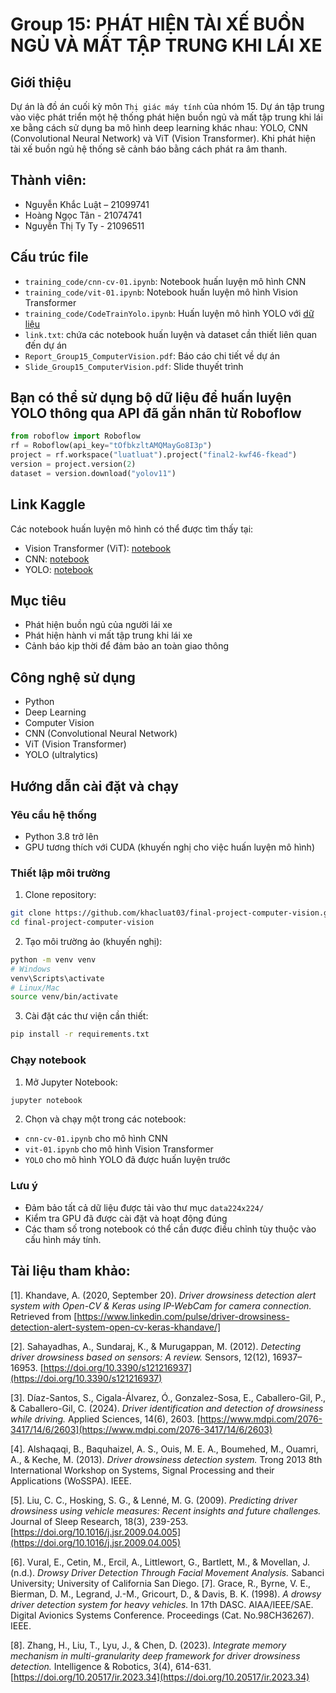 # Group 15: PHÁT HIỆN TÀI XẾ BUỒN NGỦ VÀ MẤT TẬP TRUNG KHI LÁI XE

## Giới thiệu
Dự án là đồ án cuối kỳ môn `Thị giác máy tính` của nhóm 15. Dự án tập trung vào việc phát triển một hệ thống phát hiện buồn ngủ và mất tập trung khi lái xe bằng cách sử dụng ba mô hình deep learning khác nhau: YOLO, CNN (Convolutional Neural Network) và ViT (Vision Transformer). Khi phát hiện tài xế buồn ngủ hệ thống sẽ cảnh báo bằng cách phát ra âm thanh.

## Thành viên:
- Nguyễn Khắc Luật – 21099741 
- Hoàng Ngọc Tân - 21074741
- Nguyễn Thị Ty Ty - 21096511 

## Cấu trúc file
- `training_code/cnn-cv-01.ipynb`: Notebook huấn luyện mô hình CNN
- `training_code/vit-01.ipynb`: Notebook huấn luyện mô hình Vision Transformer
- `training_code/CodeTrainYolo.ipynb`: Huấn luyện mô hình YOLO với [dữ liệu](https://www.kaggle.com/datasets/nguyenluatdev/data-computer-vision)
- `link.txt`: chứa các notebook huấn luyện và dataset cần thiết liên quan đến dự án
- `Report_Group15_ComputerVision.pdf`: Báo cáo chi tiết về dự án
- `Slide_Group15_ComputerVision.pdf`: Slide thuyết trình

## Bạn có thể sử dụng bộ dữ liệu để huấn luyện YOLO thông qua API đã gắn nhãn từ Roboflow
```python
from roboflow import Roboflow
rf = Roboflow(api_key="tOfbkzltAMQMayGo8I3p")
project = rf.workspace("luatluat").project("final2-kwf46-fkead")
version = project.version(2)
dataset = version.download("yolov11")
```

## Link Kaggle
Các notebook huấn luyện mô hình có thể được tìm thấy tại:
- Vision Transformer (ViT): [notebook](https://www.kaggle.com/code/ngctnhong/vit-01)
- CNN: [notebook](https://www.kaggle.com/code/ngctnhong/cnn-cv-01)
- YOLO: [notebook](https://colab.research.google.com/drive/1FHDNQxvbh8P5Oj6rV6-kSXyojLdgtNHP?usp=sharing)

## Mục tiêu
- Phát hiện buồn ngủ của người lái xe
- Phát hiện hành vi mất tập trung khi lái xe
- Cảnh báo kịp thời để đảm bảo an toàn giao thông

## Công nghệ sử dụng
- Python
- Deep Learning
- Computer Vision
- CNN (Convolutional Neural Network)
- ViT (Vision Transformer)
- YOLO (ultralytics)

## Hướng dẫn cài đặt và chạy

### Yêu cầu hệ thống
- Python 3.8 trở lên
- GPU tương thích với CUDA (khuyến nghị cho việc huấn luyện mô hình)

### Thiết lập môi trường
1. Clone repository:
```bash
git clone https://github.com/khacluat03/final-project-computer-vision.git
cd final-project-computer-vision
```

2. Tạo môi trường ảo (khuyến nghị):
```bash
python -m venv venv
# Windows
venv\Scripts\activate
# Linux/Mac
source venv/bin/activate
```

3. Cài đặt các thư viện cần thiết:
```bash
pip install -r requirements.txt
```

### Chạy notebook
1. Mở Jupyter Notebook:
```bash
jupyter notebook
```

2. Chọn và chạy một trong các notebook:
- `cnn-cv-01.ipynb` cho mô hình CNN
- `vit-01.ipynb` cho mô hình Vision Transformer
- `YOLO` cho mô hình YOLO đã được huấn luyện trước

### Lưu ý
- Đảm bảo tất cả dữ liệu được tải vào thư mục `data224x224/`
- Kiểm tra GPU đã được cài đặt và hoạt động đúng
- Các tham số trong notebook có thể cần được điều chỉnh tùy thuộc vào cấu hình máy tính.

## Tài liệu tham khảo:
[1]. Khandave,  A.  (2020,  September  20).  *Driver  drowsiness  detection  alert  system  with Open-CV & Keras using IP-WebCam for camera connection.* Retrieved from [https://www.linkedin.com/pulse/driver-drowsiness-detection-alert-system-open-cv-keras-khandave/]

[2]. Sahayadhas, A., Sundaraj, K., & Murugappan, M. (2012). *Detecting driver drowsiness based on sensors: A review.* Sensors, 12(12), 16937–16953. [https://doi.org/10.3390/s121216937](https://doi.org/10.3390/s121216937)

[3]. Díaz-Santos, S., Cigala-Álvarez, Ó., Gonzalez-Sosa, E., Caballero-Gil, P., & Caballero-Gil,  C.  (2024). *Driver  identification  and  detection  of  drowsiness  while  driving.*  Applied Sciences, 14(6), 2603. [https://www.mdpi.com/2076-3417/14/6/2603](https://www.mdpi.com/2076-3417/14/6/2603)

[4]. Alshaqaqi, B., Baquhaizel, A. S., Ouis, M. E. A., Boumehed, M., Ouamri, A., & Keche, M. (2013). *Driver drowsiness detection system.* Trong 2013 8th International Workshop on Systems, Signal Processing and their Applications (WoSSPA). IEEE.

[5]. Liu, C. C., Hosking, S. G., & Lenné, M. G. (2009). *Predicting driver drowsiness using vehicle measures: Recent insights and future challenges.* Journal of Sleep Research, 18(3), 239-253. [https://doi.org/10.1016/j.jsr.2009.04.005](https://doi.org/10.1016/j.jsr.2009.04.005)

[6]. Vural, E., Cetin, M., Ercil, A., Littlewort, G., Bartlett, M., & Movellan, J. (n.d.). *Drowsy Driver  Detection  Through  Facial  Movement  Analysis.*  Sabanci  University;  University  of California San Diego. 
[7]. Grace, R., Byrne, V. E., Bierman, D. M., Legrand, J.-M., Gricourt, D., & Davis, B. K. (1998). *A drowsy driver detection system for heavy vehicles.* In 17th DASC. AIAA/IEEE/SAE. Digital Avionics Systems Conference. Proceedings (Cat. No.98CH36267). IEEE.

[8]. Zhang, H., Liu, T., Lyu, J., & Chen, D. (2023). *Integrate memory mechanism in multi-granularity deep framework for driver drowsiness detection.* Intelligence & Robotics, 3(4), 614-631. [https://doi.org/10.20517/ir.2023.34](https://doi.org/10.20517/ir.2023.34)